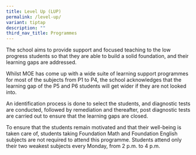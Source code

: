 ```yaml
---
title: Level Up (LUP)
permalink: /level-up/
variant: tiptap
description: ""
third_nav_title: Programmes
---
```

<p>The school aims to provide support and focused teaching to the low progress
students so that they are able to build a solid foundation, and their learning
gaps are addressed.</p>
<p></p>
<p>Whilst MOE has come up with a wide suite of learning support programmes
for most of the subjects from P1 to P4, the school acknowledges that the
learning gap of the P5 and P6 students will get wider if they are not looked
into.</p>
<p></p>
<p>An identification process is done to select the students, and diagnostic
tests are conducted, followed by remediation and thereafter, post diagnostic
tests are carried out to ensure that the learning gaps are closed.</p>
<p></p>
<p>To ensure that the students remain motivated and that their well-being
is taken care of, students taking Foundation Math and Foundation English
subjects are not required to attend this programme. Students attend only
their two weakest subjects every Monday, from 2 p.m. to 4 p.m.</p>